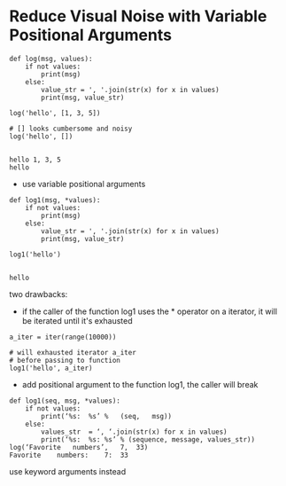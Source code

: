 # Reduce	Visual	Noise	with	Variable	Positional Arguments


```
def log(msg, values):
    if not values:
        print(msg)
    else:
        value_str = ', '.join(str(x) for x in values)
        print(msg, value_str)

log('hello', [1, 3, 5])

# [] looks cumbersome and noisy
log('hello', [])


hello 1, 3, 5
hello
```

* use variable positional arguments

```
def log1(msg, *values):
    if not values:
        print(msg)
    else:
        value_str = ', '.join(str(x) for x in values)
        print(msg, value_str)

log1('hello')


hello
```


two drawbacks:
* if the caller of the function log1 uses the * operator on a iterator, it will be iterated until it's exhausted

```
a_iter = iter(range(10000))

# will exhausted iterator a_iter
# before passing to function
log1('hello', a_iter)

```


* add positional argument to the function log1, the caller will break

```
def log1(seq, msg, *values):
    if not values:
        print(‘%s:	%s’	%	(seq,	msg))
    else:
        values_str	= ‘, ‘.join(str(x) for x in	values)
        print(‘%s:	%s:	%s’	% (sequence, message, values_str))
log(‘Favorite	numbers’,	7,	33)
Favorite	numbers:	7:	33
```

use keyword arguments instead